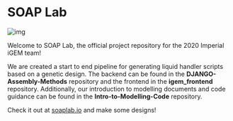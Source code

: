 
# SOAP Lab

![img](../static/soaplab.png)

Welcome to SOAP Lab, the official project repository for the 2020 Imperial iGEM team!

We are created a start to end pipeline for generating liquid handler scripts based on a genetic design. The backend can be found in the **DJANGO-Assembly-Methods** repository and the frontend in the **igem_frontend** repository. Additionally, our introduction to modelling documents and code guidance can be found in the **Intro-to-Modelling-Code** repository.

Check it out at [soaplab.io](https://www.soaplab.io)  and make some designs!
